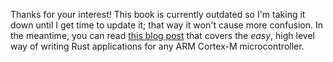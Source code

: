 Thanks for your interest! This book is currently outdated so I'm taking it down
until I get time to update it; that way it won't cause more confusion. In the
meantime, you can read [this blog post] that covers the *easy*, high level way
of writing Rust applications for any ARM Cortex-M microcontroller.

[this blog post]: http://blog.japaric.io/quickstart/

<!-- # Abstracting Hardware -->

<!-- Goals: -->

<!-- - A device-agnostic API. -->
